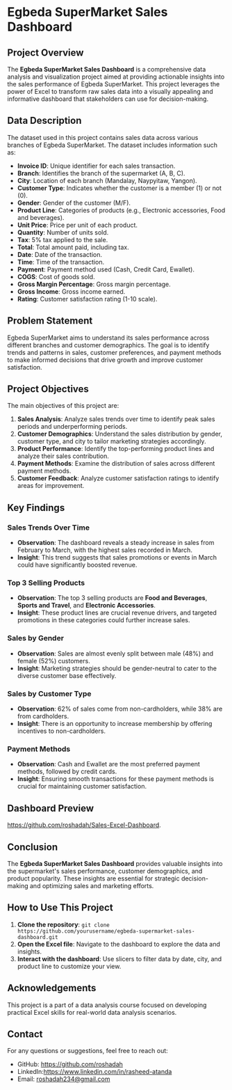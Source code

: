 # Egbeda SuperMarket Sales Dashboard

## Project Overview

The **Egbeda SuperMarket Sales Dashboard** is a comprehensive data analysis and visualization project aimed at providing actionable insights into the sales performance of Egbeda SuperMarket. This project leverages the power of Excel to transform raw sales data into a visually appealing and informative dashboard that stakeholders can use for decision-making.

## Data Description

The dataset used in this project contains sales data across various branches of Egbeda SuperMarket. The dataset includes information such as:

- **Invoice ID**: Unique identifier for each sales transaction.
- **Branch**: Identifies the branch of the supermarket (A, B, C).
- **City**: Location of each branch (Mandalay, Naypyitaw, Yangon).
- **Customer Type**: Indicates whether the customer is a member (1) or not (0).
- **Gender**: Gender of the customer (M/F).
- **Product Line**: Categories of products (e.g., Electronic accessories, Food and beverages).
- **Unit Price**: Price per unit of each product.
- **Quantity**: Number of units sold.
- **Tax**: 5% tax applied to the sale.
- **Total**: Total amount paid, including tax.
- **Date**: Date of the transaction.
- **Time**: Time of the transaction.
- **Payment**: Payment method used (Cash, Credit Card, Ewallet).
- **COGS**: Cost of goods sold.
- **Gross Margin Percentage**: Gross margin percentage.
- **Gross Income**: Gross income earned.
- **Rating**: Customer satisfaction rating (1-10 scale).

## Problem Statement

Egbeda SuperMarket aims to understand its sales performance across different branches and customer demographics. The goal is to identify trends and patterns in sales, customer preferences, and payment methods to make informed decisions that drive growth and improve customer satisfaction.

## Project Objectives

The main objectives of this project are:
1. **Sales Analysis**: Analyze sales trends over time to identify peak sales periods and underperforming periods.
2. **Customer Demographics**: Understand the sales distribution by gender, customer type, and city to tailor marketing strategies accordingly.
3. **Product Performance**: Identify the top-performing product lines and analyze their sales contribution.
4. **Payment Methods**: Examine the distribution of sales across different payment methods.
5. **Customer Feedback**: Analyze customer satisfaction ratings to identify areas for improvement.

## Key Findings

### Sales Trends Over Time
- **Observation**: The dashboard reveals a steady increase in sales from February to March, with the highest sales recorded in March.
- **Insight**: This trend suggests that sales promotions or events in March could have significantly boosted revenue.

### Top 3 Selling Products
- **Observation**: The top 3 selling products are **Food and Beverages**, **Sports and Travel**, and **Electronic Accessories**.
- **Insight**: These product lines are crucial revenue drivers, and targeted promotions in these categories could further increase sales.

### Sales by Gender
- **Observation**: Sales are almost evenly split between male (48%) and female (52%) customers.
- **Insight**: Marketing strategies should be gender-neutral to cater to the diverse customer base effectively.

### Sales by Customer Type
- **Observation**: 62% of sales come from non-cardholders, while 38% are from cardholders.
- **Insight**: There is an opportunity to increase membership by offering incentives to non-cardholders.

### Payment Methods
- **Observation**: Cash and Ewallet are the most preferred payment methods, followed by credit cards.
- **Insight**: Ensuring smooth transactions for these payment methods is crucial for maintaining customer satisfaction.

## Dashboard Preview

https://github.com/roshadah/Sales-Excel-Dashboard.

## Conclusion

The **Egbeda SuperMarket Sales Dashboard** provides valuable insights into the supermarket's sales performance, customer demographics, and product popularity. These insights are essential for strategic decision-making and optimizing sales and marketing efforts.

## How to Use This Project

1. **Clone the repository**: `git clone https://github.com/yourusername/egbeda-supermarket-sales-dashboard.git`
2. **Open the Excel file**: Navigate to the dashboard to explore the data and insights.
3. **Interact with the dashboard**: Use slicers to filter data by date, city, and product line to customize your view.

## Acknowledgements

This project is a part of a data analysis course focused on developing practical Excel skills for real-world data analysis scenarios.

## Contact

For any questions or suggestions, feel free to reach out:

- GitHub: https://github.com/roshadah
- LinkedIn:https://www.linkedin.com/in/rasheed-atanda
- Email: roshadah234@gmail.com

